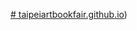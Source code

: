 [# taipeiartbookfair.github.io](https://taipeiartbookfair-doublegrass.github.io/taipeiartbookfair.github.io/))
